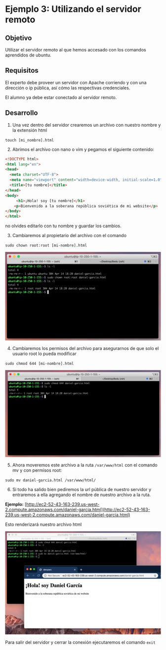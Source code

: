 # Ejemplo 3: Utilizando el servidor remoto

## Objetivo

Utilizar el servidor remoto al que hemos accesado con los comandos aprendidos de ubuntu.

## Requisitos

El experto debe proveer un servidor con Apache corriendo y con una dirección o ip pública, así cómo  las respectivas credenciales.

El alumno ya debe estar conectado al servidor remoto.

## Desarrollo

1. Una vez dentro del servidor crearemos un archivo con nuestro nombre y la extensión html 

`touch [mi_nombre].html`

2. Abrimos el archivo con nano o vim y pegamos el siguiente contenido:

```html
<!DOCTYPE html>
<html lang="en">
<head>
  <meta charset="UTF-8">
  <meta name="viewport" content="width=device-width, initial-scale=1.0">
  <title>[tu nombre]</title>
</head>
<body>
	 <h1>¡Hola! soy [tu nombre]</h1> 
	<p>Bienvenido a la soberana república soviética de mi website</p>
</body>
</html>
```

no olvides editarlo con tu nombre y guardar los cambios.

3. Cambiaremos al propietario del archivo con el comando 

`sudo chown root:root [mi-nombre].html`

![img/Untitled.png](img/Untitled.png)

4. Cambiaremos los permisos del archivo para asegurarnos de que solo el usuario root lo pueda modificar

`sudo chmod 644 [mi-nombre].html`

![img/Untitled%201.png](img/Untitled%201.png)

5. Ahora moveremos este archivo a la ruta `/var/www/html` con el comando mv y con permisos root:

`sudo mv daniel-garcia.html /var/www/html/`

6. Si todo ha salido bien pediremos la url pública de nuestro servidor y entraremos a ella agregando el nombre de nuestro archivo a la ruta.

**Ejemplo:** [http://ec2-52-43-163-239.us-west-2.compute.amazonaws.com/daniel-garcia.html](http://ec2-52-43-163-239.us-west-2.compute.amazonaws.com/daniel-garcia.html)

Esto renderizará nuestro archivo html

![img/Untitled%202.png](img/Untitled%202.png)

Para salir del servidor y cerrar la conexión ejecutaremos el comando `exit`